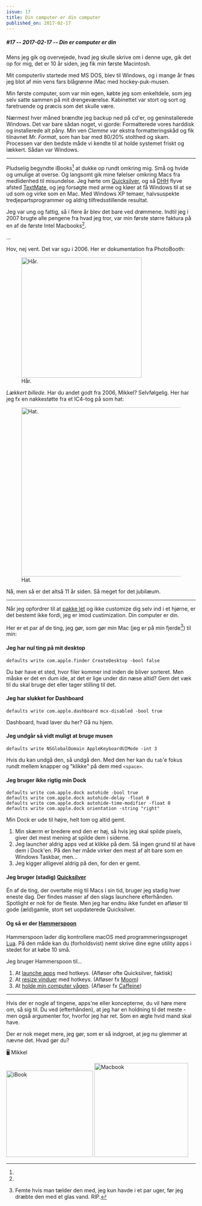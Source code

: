 ```yaml
---
issue: 17
title: Din computer er din computer
published_on: 2017-02-17
---
```


##### #17 -- 2017-02-17 -- Din er computer er din

Mens jeg gik og overvejede, hvad jeg skulle skrive om i denne uge, gik det op for mig, det er 10 år siden, jeg fik min første Macintosh.

Mit computerliv startede med MS DOS, blev til Windows, og i mange år fnøs jeg blot af min vens fars blågrønne iMac med hockey-puk-musen.

Min første computer, som var min egen, købte jeg som enkeltdele, som jeg selv satte sammen på mit drengeværelse. Kabinettet var stort og sort og faretruende og præcis som det skulle være.

Nærmest hver måned brændte jeg backup ned på cd'er, og geninstallerede Windows. Det var bare sådan noget, vi gjorde: Formatterede vores harddisk og installerede alt påny. Min ven _Clemme_ var ekstra formatteringskåd og fik tilnavnet _Mr. Format_, som han bar med 80/20% stolthed og skam. Processen var den bedste måde vi kendte til at holde systemet friskt og lækkert. Sådan var Windows.

---

Pludselig begyndte iBooks[^1] at dukke op rundt omkring mig. Små og hvide og umulige at overse. Og langsomt gik mine følelser omkring Macs fra medlidenhed til misundelse. Jeg hørte om [Quicksilver][], og så [DHH][] flyve afsted [TextMate][], og jeg forsøgte med arme og kløer at få Windows til at se ud som og virke som en Mac. Med Windows XP temaer, halvsuspekte tredjepartsprogrammer og aldrig tilfredsstillende resultat.

Jeg var ung og fattig, så i flere år blev det bare ved drømmene. Indtil jeg i 2007 brugte alle pengene fra hvad jeg tror, var min første større faktura på en af de første Intel Macbooks[^2].

...

Hov, nej vent. Det var sgu i 2006. Her er dokumentation fra PhotoBooth:

<figure><img src='https://s3.brnbw.com/Foto-54-6tZWY3kFaa.jpg' alt='Hår.' width='320' /><figcaption>Hår.</figcaption></figure>

_Lækkert billede._ Har du andet godt fra 2006, Mikkel? Selvfølgelig. Her har jeg fx en nakkestøtte fra et IC4-tog på som hat:

<figure><img src='https://s3.brnbw.com/Roskilde2006-23-zNmxoRV8Zf.jpg' alt='Hat.' width='450' /><figcaption>Hat.</figcaption></figure>

Nå, men så er det altså 11 år siden. Så meget for det jubilæum.

---

Når jeg opfordrer til at [pakke let][comp-7] og ikke customize dig selv ind i et hjørne, er det bestemt ikke fordi, jeg er imod custimization. Din computer er din.

Her er et par af de ting, jeg gør, som gør min Mac (jeg er på min fjerde[^3]) til min:

#### Jeg har nul ting på mit desktop

```
defaults write com.apple.finder CreateDesktop -bool false
```

Du bør have et sted, hvor filer kommer ind inden de bliver sorteret. Men måske er det en dum ide, at det er lige under din næse altid? Gem det væk til du skal bruge det eller tager stilling til det.

#### Jeg har slukket for Dashboard

```
defaults write com.apple.dashboard mcx-disabled -bool true
```

Dashboard, hvad laver du her? Gå nu hjem.

#### Jeg undgår så vidt muligt at bruge musen

```
defaults write NSGlobalDomain AppleKeyboardUIMode -int 3
```

Hvis du kan undgå den, så undgå den. Med den her kan du `tab`'e fokus rundt mellem knapper og "klikke" på dem med `<space>`.

#### Jeg bruger ikke rigtig min Dock

```
defaults write com.apple.dock autohide -bool true
defaults write com.apple.dock autohide-delay -float 0
defaults write com.apple.dock autohide-time-modifier -float 0
defaults write com.apple.dock orientation -string "right"
```

Min Dock er ude til højre, helt tom og altid gemt.

1. Min skærm er bredere end den er høj, så hvis jeg skal spilde pixels, giver det mest mening at spilde dem i siderne.
2. Jeg launcher aldrig apps ved at klikke på dem. Så ingen grund til at have dem i Dock'en. På den her måde virker den mest af alt bare som en Windows Taskbar, men...
3. Jeg kigger alligevel aldrig på den, for den er gemt.

#### Jeg bruger (stadig) [Quicksilver][]

Én af de ting, der overtalte mig til Macs i sin tid, bruger jeg stadig hver eneste dag. Der findes masser af den slags launchere efterhånden. Spotlight er nok for de fleste. Men jeg har endnu ikke fundet en afløser til gode (æld)gamle, stort set uopdaterede Quicksilver.

#### Og så er der [Hammerspoon][]

Hammerspoon lader dig kontrollere macOS med programmeringssproget [Lua][]. På den måde kan du (forholdsvist) nemt skrive dine egne utility apps i stedet for at købe 10 små.

Jeg bruger Hammerspoon til...

1. At [launche apps][hs-apps] med hotkeys. (Afløser ofte Quicksilver, faktisk)
2. At [resize vinduer][hs-windows] med hotkeys. (Afløser fx [Moom][])
3. At [holde min computer vågen][hs-caffeine]. (Afløser fx [Caffeine][])

---

Hvis der er nogle af tingene, apps'ne eller koncepterne, du vil høre mere om, så sig til. Du ved (efterhånden), at jeg har en holdning til det meste - men også argumenter for, hvorfor jeg har ret. Som en ægte hvid mand skal have.

Der er nok meget mere, jeg gør, som er så indgroet, at jeg nu glemmer at nævne det. Hvad gør du?

🖥 Mikkel

[quicksilver]: https://qsapp.com
[hammerspoon]: http://www.hammerspoon.org
[textmate]: https://www.youtube.com/watch?v=Gzj723LkRJY
[dhh]: https://twitter.com/dhh
[comp-7]: https://computers.mikkelmalmberg.dk/issues/7
[hs-apps]: https://github.com/mikker/dotfiles/blob/master/hammerspoon/hammerspoon.symlink/init.lua#L76-L92
[hs-windows]: https://github.com/mikker/dotfiles/blob/master/hammerspoon/hammerspoon.symlink/init.lua#L9-L71
[hs-caffeine]: https://github.com/mikker/dotfiles/blob/master/hammerspoon/hammerspoon.symlink/init.lua#L101-L120
[caffeine]: http://lightheadsw.com/caffeine/
[moom]: https://manytricks.com/moom/
[lua]: https://en.wikipedia.org/wiki/Lua_(programming_language)

[^1]:

  <img alt='iBook' src='https://s3.brnbw.com/pb-mukILA3KZC-F9a90xkuRH.png' width='230' />

[^2]:

  <img alt='Macbook' src='https://s3.brnbw.com/pb-CMSEQZi1gB-AiMIqSLWuw.png' width='250' />

[^3]: Femte hvis man tælder den med, jeg kun havde i et par uger, før jeg dræbte den med et glas vand. RIP.
